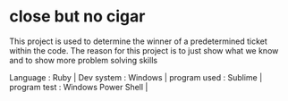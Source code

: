 # close but no cigar
This project is used to determine the winner of a predetermined ticket within the code.
The reason for this project is to just show what we know and to show more problem solving skills

Language : Ruby
|
Dev system : Windows
|
program used : Sublime
|
program test : Windows Power Shell
|
